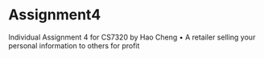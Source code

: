 # Assignment4
Individual Assignment 4 for CS7320 by Hao Cheng
•	A retailer selling your personal information to others for profit

